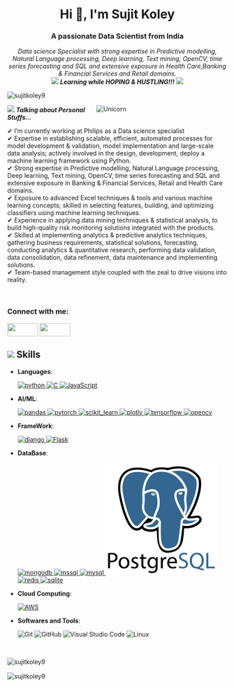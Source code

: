 <h1 align="center">Hi 👋, I'm Sujit Koley</h1>
<h3 align="center">A passionate Data Scientist from India</h3>
<p align="center">
  <em>
  Data science Specialist with strong expertise in Predictive modelling, Natural Language processing, Deep learning, Text mining, OpenCV, time series forecasting and SQL and extensive exposure in Health Care,Banking & Financial Services and Retail  domains.       
  </em> 
  <br>
  <img src="https://media.giphy.com/media/VgCDAzcKvsR6OM0uWg/giphy.gif" width="50" /> <b><i>Learning while HOPING & HUSTLING!!!</i></b> <img src="https://media.giphy.com/media/7j2hfyeVcDtf2/giphy.gif" width="50" />
</p>

<p align="left"> <img src="https://komarev.com/ghpvc/?username=sujitkoley9&label=Profile%20views&color=0e75b6&style=flat" alt="sujitkoley9" /> </p>
<img align="right" width=300px alt="Unicorn" src="https://user-images.githubusercontent.com/55389276/140866485-8fb1c876-9a8f-4d6a-98dc-08c4981eaf70.gif" />

<img src="https://media.giphy.com/media/ObNTw8Uzwy6KQ/giphy.gif" width="30px">&nbsp;***Talking about Personal Stuffs...***

✔ I’m currently working at Philips as a Data science specialist<br>
✔	Expertise in establishing scalable, efficient, automated processes for model development & validation, model implementation and large-scale data analysis; actively involved in the design, development, deploy a machine learning framework using Python.<br>
✔	Strong expertise in Predictive modelling, Natural Language processing, Deep learning, Text mining, OpenCV, time series forecasting and SQL and extensive exposure in Banking & Financial Services, Retail and Health Care domains.<br>
✔	Exposure to advanced Excel techniques & tools and various machine learning concepts; skilled in selecting features, building, and optimizing classifiers using machine learning techniques.<br>
✔	Experience in applying data mining techniques & statistical analysis, to build high-quality risk monitoring solutions integrated with the products.<br>
✔	Skilled at implementing analytics & predictive analytics techniques, gathering business requirements, statistical solutions, forecasting, conducting analytics & quantitative research, performing data validation, data consolidation, data refinement, data maintenance and implementing solutions.<br>
✔	Team-based management style coupled with the zeal to drive visions into reality.<br>

 


</br>
<h3 align="left">Connect with me:</h3>
<p align="left">
<a href="https://linkedin.com/in/sujit-koley-091a60152" target="blank"><img align="center" src="https://img.shields.io/badge/LinkedIn-0077B5?style=for-the-badge&logo=linkedin&logoColor=white" height="30" width="70" /></a>
 <a href = "mailto: sujitkoley9@gmail.com"><img align="center" src="https://img.shields.io/badge/Gmail-D14836?style=for-the-badge&logo=gmail&logoColor=white" height="30" width="70" /></a>
</p>

 ## <img src="https://media2.giphy.com/media/QssGEmpkyEOhBCb7e1/giphy.gif?cid=ecf05e47a0n3gi1bfqntqmob8g9aid1oyj2wr3ds3mg700bl&rid=giphy.gif" width ="25"><b> Skills</b>
<p align="center">
  
- **Languages**:
    
    <a href="https://www.python.org"> <img src="https://img.shields.io/badge/Python%20-%2314354C.svg?style=for-the-badge&logo=python&logoColor=white" 
 alt="python"/>  </a>
    <a href="https://www.cprogramming.com/"> <img src="https://img.shields.io/badge/C%20-%232370ED.svg?style=for-the-badge&logo=c&logoColor=white" alt="C" /> </a> 
    <a href="https://developer.mozilla.org/en-US/docs/Web/JavaScript"> <img src="https://img.shields.io/badge/JavaScript-323330?style=for-the-badge&logo=javascript&logoColor=F7DF1E" alt="JavaScript" /></a>
 
- **AI/ML**:

  <a href="https://pandas.pydata.org/"> <img src="https://img.shields.io/badge/Pandas-2C2D72?style=for-the-badge&logo=pandas&logoColor=white" alt="pandas" /> </a>
   <a href="https://pytorch.org/" > <img src="https://img.shields.io/badge/PyTorch-EE4C2C?style=for-the-badge&logo=pytorch&logoColor=white" alt="pytorch" /> </a> 
   <a href="https://scikit-learn.org/"> <img src="https://img.shields.io/badge/scikit_learn-F7931E?style=for-the-badge&logo=scikit-learn&logoColor=white" 
   alt="scikit_learn" /> </a>
   <a href="https://plotly.com/"> <img src="https://img.shields.io/badge/Plotly-239120?style=for-the-badge&logo=plotly&logoColor=white" alt="plotly" /> </a>
   <a href="https://www.tensorflow.org" > <img src="https://img.shields.io/badge/TensorFlow-FF6F00?style=for-the-badge&logo=tensorflow&logoColor=white" alt="tensorflow"/> </a>
  <a href="https://opencv.org/" > <img src="https://img.shields.io/badge/OpenCV-27338e?style=for-the-badge&logo=OpenCV&logoColor=white" alt="opencv" /> </a> 
  
- **FrameWork**:

  <a href="https://www.djangoproject.com/" > <img src="https://img.shields.io/badge/Django-092E20?style=for-the-badge&logo=django&logoColor=green" alt="django" />
  </a>
  <a href="https://flask.palletsprojects.com/"> <img src="https://img.shields.io/badge/Flask-000000?style=for-the-badge&logo=flask&logoColor=white" alt="Flask"/>
  </a>

- **DataBase**:
    
    <a href="https://www.mongodb.com/" > <img src="https://img.shields.io/badge/MongoDB-4EA94B?style=for-the-badge&logo=mongodb&logoColor=white" alt="mongodb">  </a>
    <a href="https://www.microsoft.com/en-us/sql-server" > <img src="https://img.shields.io/badge/Microsoft_SQL_Server-CC2927?style=for-the-badge&logo=microsoft-sql-server&logoColor=white" alt="mssql"> </a>
    <a href="https://www.mysql.com/" > <img src="https://img.shields.io/badge/MySQL-005C84?style=for-the-badge&logo=mysql&logoColor=white" alt="mysql"> </a>
    <a href="https://www.postgresql.org" > <img src="https://raw.githubusercontent.com/devicons/devicon/master/icons/postgresql/postgresql-original-wordmark.svg" alt="postgresql">  </a>
    <a href="https://redis.io" > <img src="https://img.shields.io/badge/redis-%23DD0031.svg?&style=for-the-badge&logo=redis&logoColor=white" alt="redis">  </a>
    <a href="https://www.sqlite.org/" > <img src="https://img.shields.io/badge/SQLite-07405E?style=for-the-badge&logo=sqlite&logoColor=white" alt="sqlite">  </a> 

 
- **Cloud Computing**:
  
  <a href="https://aws.amazon.com/"> <img src="https://img.shields.io/badge/Amazon_AWS-FF9900?style=for-the-badge&logo=amazonaws&logoColor=white" alt="AWS"/> </a>
  
- **Softwares and Tools**:

  <a > <img src="https://img.shields.io/badge/git-%23F05033.svg?style=for-the-badge&logo=git&logoColor=white" alt="Git"/> </a>
  <a> <img src="https://img.shields.io/badge/github-%23121011.svg?style=for-the-badge&logo=github&logoColor=white" alt="GitHub"/> </a>
  <a > <img src="https://img.shields.io/badge/Visual%20Studio%20Code-0078d7.svg?style=for-the-badge&logo=visual-studio-code&logoColor=white" alt="Visual Studio Code"/> </a>
  <a > <img src="https://img.shields.io/badge/Linux-FCC624?style=for-the-badge&logo=linux&logoColor=black" alt="Linux"/> </a>
   


<br>


</p>

<p><img align="center" src="https://github-readme-stats.vercel.app/api/top-langs?username=sujitkoley9&show_icons=true&locale=en&layout=compact" alt="sujitkoley9" /></p>

<p><img align="center" src="https://github-readme-streak-stats.herokuapp.com/?user=sujitkoley9&" alt="sujitkoley9" /></p>
